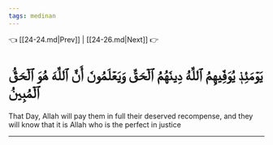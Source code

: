 ```yaml
---
tags: medinan
---
```


👈 [[24-24.md|Prev]] | [[24-26.md|Next]] 👉

# يَوۡمَئِذٖ يُوَفِّيهِمُ ٱللَّهُ دِينَهُمُ ٱلۡحَقَّ وَيَعۡلَمُونَ أَنَّ ٱللَّهَ هُوَ ٱلۡحَقُّ ٱلۡمُبِينُ

That Day, Allah will pay them in full their deserved recompense, and they will know that it is Allah who is the perfect in justice

---


